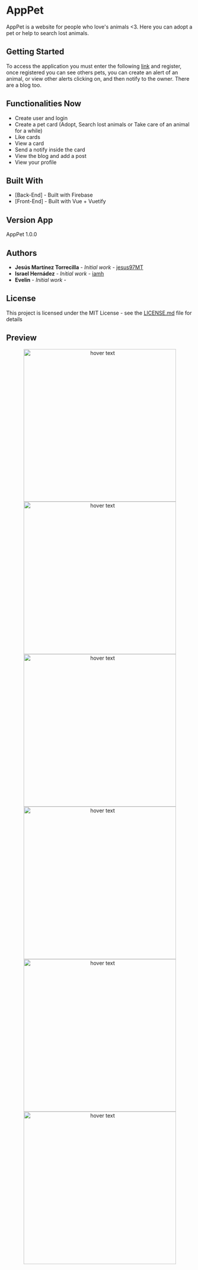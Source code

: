 # AppPet

AppPet is a website for people who love's animals <3. Here you can adopt a pet or help to search lost animals.

## Getting Started

To access the application you must enter the following [link](https://apppet-8bb63.web.app/) and register, once registered you can see others pets, you can create an alert of an animal, or view other alerts clicking on, and then notify to the owner. There are a blog too.

## Functionalities Now

  * Create user and login
  * Create a pet card (Adopt, Search lost animals or Take care of an animal for a while)
  * Like cards
  * View a card
  * Send a notify inside the card
  * View the blog and add a post
  * View your profile


## Built With

* [Back-End] - Built with Firebase
* [Front-End] - Built with Vue + Vuetify


## Version App

AppPet 1.0.0

## Authors

* **Jesús Martínez Torrecilla** - *Initial work* - [jesus97MT](https://github.com/jesus97MT)
* **Israel Hernádez** - *Initial work* - [iamh](https://github.com/iamh)
* **Evelin** - *Initial work* -

## License

This project is licensed under the MIT License - see the [LICENSE.md](LICENSE.md) file for details

## Preview
<p align="center">
  <img src="https://github.com/jesus97MT/apppet/blob/master/images/1.png" width="411" title="hover text">
  <img src="https://github.com/jesus97MT/apppet/blob/master/images/2.png" width="411" title="hover text">
  <img src="https://github.com/jesus97MT/apppet/blob/master/images/3.png" width="411" title="hover text">
  <img src="https://github.com/jesus97MT/apppet/blob/master/images/4.png" width="411" title="hover text">
  <img src="https://github.com/jesus97MT/apppet/blob/master/images/5.png" width="411" title="hover text">
  <img src="https://github.com/jesus97MT/apppet/blob/master/images/6.png" width="411" title="hover text">


</p>

